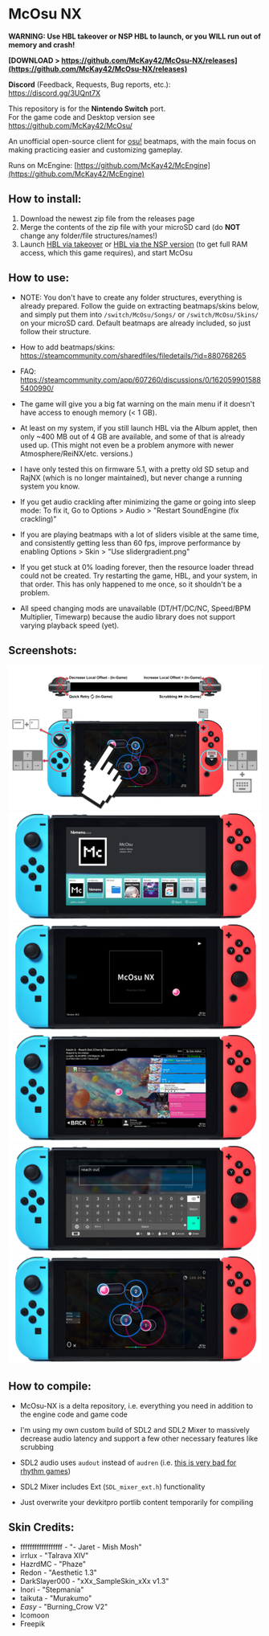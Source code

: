 # McOsu NX

**WARNING: Use HBL takeover or NSP HBL to launch, or you WILL run out of memory and crash!**

**[DOWNLOAD > https://github.com/McKay42/McOsu-NX/releases](https://github.com/McKay42/McOsu-NX/releases)**

**Discord** (Feedback, Requests, Bug reports, etc.): https://discord.gg/3UQnt7X

This repository is for the **Nintendo Switch** port.  
For the game code and Desktop version see https://github.com/McKay42/McOsu/

An unofficial open-source client for [osu!](https://osu.ppy.sh) beatmaps, with the main focus on making practicing easier and customizing gameplay.

Runs on McEngine: [https://github.com/McKay42/McEngine](https://github.com/McKay42/McEngine)

## How to install:
1. Download the newest zip file from the releases page
2. Merge the contents of the zip file with your microSD card (do **NOT** change any folder/file structures/names!)
3. Launch [HBL via takeover](https://gbatemp.net/threads/use-atmosphere-to-access-full-ram-with-homebrews-without-nsp.521240/) or [HBL via the NSP version](https://gbatemp.net/threads/homebrew-menu-loader-legal-nsp.518433/) (to get full RAM access, which this game requires), and start McOsu

## How to use:
* NOTE: You don't have to create any folder structures, everything is already prepared. Follow the guide on extracting beatmaps/skins below, and simply put them into `/switch/McOsu/Songs/` or `/switch/McOsu/Skins/` on your microSD card. Default beatmaps are already included, so just follow their structure.

* How to add beatmaps/skins: https://steamcommunity.com/sharedfiles/filedetails/?id=880768265

* FAQ: https://steamcommunity.com/app/607260/discussions/0/1620599015885400990/

* The game will give you a big fat warning on the main menu if it doesn't have access to enough memory (< 1 GB).

* At least on my system, if you still launch HBL via the Album applet, then only ~400 MB out of 4 GB are available, and some of that is already used up. (This might not even be a problem anymore with newer Atmosphere/ReiNX/etc. versions.)

* I have only tested this on firmware 5.1, with a pretty old SD setup and RajNX (which is no longer maintained), but never change a running system you know.

* If you get audio crackling after minimizing the game or going into sleep mode: To fix it, Go to Options > Audio > "Restart SoundEngine (fix crackling)"

* If you are playing beatmaps with a lot of sliders visible at the same time, and consistently getting less than 60 fps, improve performance by enabling Options > Skin > "Use slidergradient.png"

* If you get stuck at 0% loading forever, then the resource loader thread could not be created. Try restarting the game, HBL, and your system, in that order. This has only happened to me once, so it shouldn't be a problem.

* All speed changing mods are unavailable (DT/HT/DC/NC, Speed/BPM Multiplier, Timewarp) because the audio library does not support varying playback speed (yet).

## Screenshots:
![controls](/screenshots/controls.png?raw=true)
![screenshot1](/screenshots/screen1.png?raw=true)
![screenshot2](/screenshots/screen2.png?raw=true)
![screenshot3](/screenshots/screen3.png?raw=true)
![screenshot4](/screenshots/screen4.png?raw=true)
![screenshot5](/screenshots/screen5.png?raw=true)

## How to compile:
* McOsu-NX is a delta repository, i.e. everything you need in addition to the engine code and game code

* I'm using my own custom build of SDL2 and SDL2 Mixer to massively decrease audio latency and support a few other necessary features like scrubbing

* SDL2 audio uses `audout` instead of `audren` (i.e. [this is very bad for rhythm games](https://github.com/devkitPro/SDL/pull/31/files#diff-fa4ab70fa825f9880b736aed35fd4f2a))

* SDL2 Mixer includes Ext (`SDL_mixer_ext.h`) functionality

* Just overwrite your devkitpro portlib content temporarily for compiling

## Skin Credits:
- ffffffffffffffffff - "- Jaret - Mish Mosh"
- irrlux - "Talrava XIV"
- HazrdMC - "Phaze"
- Redon - "Aesthetic 1.3"
- DarkSlayer000 - "xXx_SampleSkin_xXx v1.3"
- Inori - "Stepmania"
- taikuta - "Murakumo"
- _Easy_ - "Burning_Crow V2"
- Icomoon
- Freepik

